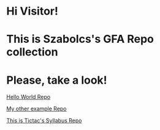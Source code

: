 # Hi Visitor!
# This is Szabolcs's GFA Repo collection
# Please, take a look!

[Hello World Repo](https://github.com/szabolcsveer/Hello_worldGITIT)

[My other example Repo](https://github.com/szabolcsveer/git-lesson-repository)

[This is Tictac's Syllabus Repo](https://github.com/green-fox-academy/tictac-syllabus)
